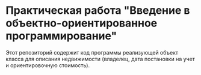# Практическая работа "Введение в объектно-ориентированное программирование"
Этот репозиторий содержит код программы реализующей объект класса для описания недвижимости (владелец, дата постановки на учет и ориентировочную стоимость).
